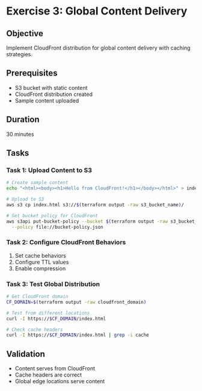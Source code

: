 # Exercise 3: Global Content Delivery

## Objective
Implement CloudFront distribution for global content delivery with caching strategies.

## Prerequisites
- S3 bucket with static content
- CloudFront distribution created
- Sample content uploaded

## Duration
30 minutes

## Tasks

### Task 1: Upload Content to S3
```bash
# Create sample content
echo "<html><body><h1>Hello from CloudFront!</h1></body></html>" > index.html

# Upload to S3
aws s3 cp index.html s3://$(terraform output -raw s3_bucket_name)/

# Set bucket policy for CloudFront
aws s3api put-bucket-policy --bucket $(terraform output -raw s3_bucket_name) \
  --policy file://bucket-policy.json
```

### Task 2: Configure CloudFront Behaviors
1. Set cache behaviors
2. Configure TTL values
3. Enable compression

### Task 3: Test Global Distribution
```bash
# Get CloudFront domain
CF_DOMAIN=$(terraform output -raw cloudfront_domain)

# Test from different locations
curl -I https://$CF_DOMAIN/index.html

# Check cache headers
curl -I https://$CF_DOMAIN/index.html | grep -i cache
```

## Validation
- Content serves from CloudFront
- Cache headers are correct
- Global edge locations serve content
